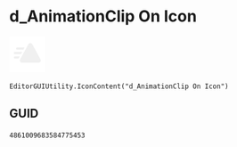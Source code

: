 # d_AnimationClip On Icon
![](/img/d_AnimationClip%20On%20Icon.png)

``` CSharp
EditorGUIUtility.IconContent("d_AnimationClip On Icon")
```
## GUID
```
4861009683584775453
```
